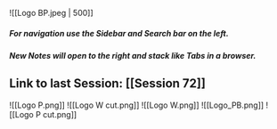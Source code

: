![[Logo BP.jpeg | 500]]

##### For navigation use the Sidebar and Search bar on the left.
##### New Notes will open to the right and stack like Tabs in a browser.
## Link to last Session: [[Session 72]]
![[Logo P.png]]
![[Logo W cut.png]]
![[Logo W.png]]
![[Logo_PB.png]]
![[Logo P cut.png]]